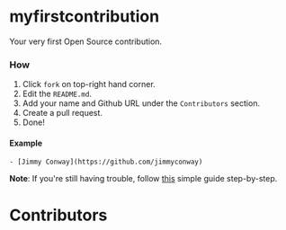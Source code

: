 # myfirstcontribution
Your very first Open Source contribution.


### How
1. Click `fork` on top-right hand corner.
2. Edit the `README.md`.
3. Add your name and Github URL under the `Contributors` section.
4. Create a pull request.
5. Done!

#### Example
```text
- [Jimmy Conway](https://github.com/jimmyconway)
```

__Note__: If you're still having trouble, follow [this](https://www.digitalocean.com/community/tutorials/how-to-create-a-pull-request-on-github) simple guide step-by-step.

# Contributors
